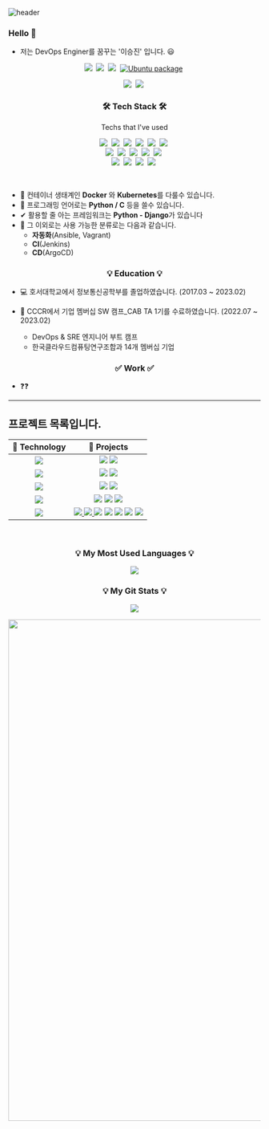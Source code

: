 ![header](https://capsule-render.vercel.app/api?type=waving&height=350&text=[%20sjin1105%20]&desc=DevOps%20Enginer&descSize=35&descAlignY=20&descAlign=23&fontAlign=35&fontAlignY=50&color=0:006494,100:1D1E23&fontColor=FFFFFF&fontSize=90&stroke=FFFFFF&strokeWidth=1)

### Hello 👋


- 저는 DevOps Enginer를 꿈꾸는 '이승진' 입니다. 😃

<p align="center">
  <a href="#"><img src="https://hits.seeyoufarm.com/api/count/incr/badge.svg?url=https%3A%2F%2Fgithub.com%2Fsjin1105&count_bg=%2300F3FF&title_bg=%23555555&icon=github.svg&icon_color=%23FFFFFF&title=hits&edge_flat=false"/></a>&nbsp
  <a href="https://code.visualstudio.com/"><img src="https://img.shields.io/badge/IDE-VSCode-%23007ACC?style=flat-square&logo=Visual-studio-code&logoColor=white"></a>&nbsp 
  <a href="https://insider.windows.com/en-us/insidewindows11"><img src="https://img.shields.io/badge/Window-11-%23007ACC?style=flat-square&logo=windows&logoColor=white"></a>&nbsp 
  <a href="https://ubuntu.com/"><img alt="Ubuntu package" src="https://img.shields.io/ubuntu/v/ubuntu-wallpapers/focal?color=%23E95420&label=Ubuntu&logo=Ubuntu&logoColor=white"></a>&nbsp
</p>
    
<p align="center">
  <a href="mailto:sjin110550@gmail.com"><img src="https://img.shields.io/badge/Gmail-d14836?style=flat-square&logo=Gmail&logoColor=white"></a>&nbsp
  <a href="https://sjin110550.duckdns.org"><img src="https://img.shields.io/static/v1?label=&message=Blog&color=FF5722&logo=Blogger&logoColor=white&labelColor=FF5722"></a>&nbsp
</p>
<h3 align="center">🛠 Tech Stack 🛠</h3>

<p align="center"> Techs that I've used </p>

<p align="center">
  <a href="#"><img src="https://img.shields.io/badge/Python-3766AB?style=flat-square&logo=Python&logoColor=white"></a>&nbsp 
  <a href="#"><img src="https://img.shields.io/badge/C-A8B9CC?style=flat-square&logo=C&logoColor=white"></a>&nbsp 
  <a href="#"><img src="https://img.shields.io/badge/Kubernetes-326CE5?style=flat-square&logo=Kubernetes&logoColor=white"></a>&nbsp 
  <a href="#"><img src="https://img.shields.io/badge/Django-092E20?style=flat-square&logo=Django&logoColor=white"></a>&nbsp 
  <a href="#"><img src="https://img.shields.io/badge/aws-333664?style=flat-square&logo=amazon-aws&logoColor=white"/></a>&nbsp 
  <a href="#"><img src="https://img.shields.io/badge/Notion-000000?style=flat-square&logo=Notion&logoColor=white"></a>&nbsp 
  <br>
  <a href="#"><img src="https://img.shields.io/badge/Linux-FCC624?style=flat-square&logo=Linux&logoColor=white"></a>&nbsp 
  <a href="#"><img src="https://img.shields.io/badge/Docker-2496ED?style=flat-square&logo=Docker&logoColor=white"></a>&nbsp 
  <a href="#"><img src="https://img.shields.io/badge/Jenkins-D24939?style=flat-square&logo=Jenkins&logoColor=white"></a>&nbsp 
  <a href="#"><img src="https://img.shields.io/badge/ArgoCD-EF7B4D?style=flat-square&logo=Argo&logoColor=white"></a>&nbsp 
  <a href="#"><img src="https://img.shields.io/badge/Ansible-EE0000?style=flat-square&logo=Ansible&logoColor=white"></a>&nbsp
  <br>
  <a href="#"><img src="https://img.shields.io/badge/Raspberry Pi-A22846?style=flat-square&logo=Raspberry Pi&logoColor=white"></a>&nbsp 
  <a href="#"><img src="https://img.shields.io/badge/html5-11B48A?style=flat-square&logo=HTML5&logoColor=white"></a>&nbsp 
  <a href="#"><img src="https://img.shields.io/badge/Mysql-E6B91E?style=flat-square&logo=MySql&logoColor=white"></a>&nbsp 
  <a href="#"><img src="https://img.shields.io/badge/Vagrant-1868F2?style=flat-square&logo=Vagrant&logoColor=white"></a>&nbsp 
</p>

<br>

- 🔧 컨테이너 생태계인 **Docker** 와 **Kubernetes**를 다룰수 있습니다.
- 💬 프로그래밍 언어로는 **Python / C** 등을 쓸수 있습니다.
- ✔  활용할 줄 아는 프레임워크는 **Python - Django**가 있습니다
- 🔎 그 이외로는 사용 가능한 분류로는 다음과 같습니다.
  - **자동화**(Ansible, Vagrant)
  - **CI**(Jenkins)
  - **CD**(ArgoCD)

<h3 align="center">💡 Education 💡</h3>

  - 💻 호서대학교에서 정보통신공학부를 졸업하였습니다. (2017.03 ~ 2023.02)
  
  - 📝 CCCR에서 기업 멤버십 SW 캠프_CAB TA 1기를 수료하였습니다. (2022.07 ~ 2023.02)
    - DevOps & SRE 엔지니어 부트 캠프
    - 한국클라우드컴퓨팅연구조합과 14개 멤버십 기업
    
<h3 align="center">✅ Work ✅</h3>

- ❓❓


-----

## 프로젝트 목록입니다.


| 🔭 **Technology**      | 🚀 **Projects**                         |
|:-------------------------:|:-----------------------------------------:|
| <a href="https://kubernetes.io/" target="_blank"><img src="https://img.shields.io/static/v1?label=&message=Kubernetes&color=053067&logo=Kubernetes&logoColor=FFFFFF"></a> |                                                                                                                                                                  <a href="https://github.com/sjin1105/DevOpsToolChain"><img src="https://img.shields.io/static/v1?label=&message=DevSecOps_Tool_Chain&color=000605&logo=github&logoColor=FFFFFF&labelColor=000605"></a> <a href="https://github.com/sjin1105/ParkingReservationProject-kubernetes"><img src="https://img.shields.io/static/v1?label=&message=ParkingReservationProject&color=000605&logo=github&logoColor=FFFFFF&labelColor=000605"></a>
| <a href="https://www.python.org/" target="_blank"><img src="https://img.shields.io/static/v1?label=&message=Python&color=3C78A9&logo=python&logoColor=FFFFFF"></a> |   <a href="https://github.com/sjin1105/RPi_FaceRecognition"><img src="https://img.shields.io/static/v1?label=&message=RPi_FaceRecognition&color=000605&logo=github&logoColor=FFFFFF&labelColor=000605"></a> <a href="https://github.com/sjin1105/RPi_SnakeGame"><img src="https://img.shields.io/static/v1?label=&message=RPi_SnakeGame&color=000605&logo=github&logoColor=FFFFFF&labelColor=000605"></a>
| <a href="#"><img src="https://img.shields.io/static/v1?label=&message=C&color=3C78A9&logo=C&logoColor=FFFFFF"></a> |                                  <a href="https://github.com/sjin1105/ATmega128_Game"><img src="https://img.shields.io/static/v1?label=&message=ATmega128_Game&color=000605&logo=github&logoColor=FFFFFF&labelColor=000605"></a> <a href="https://github.com/sjin1105/ATmega128_Code"><img src="https://img.shields.io/static/v1?label=&message=ATmega128_Code&color=000605&logo=github&logoColor=FFFFFF&labelColor=000605"></a>
| <a href="#"><img src="https://img.shields.io/static/v1?label=&message=Project&color=000000&logo=Notion&logoColor=FFFFFF" target="_blank"></a> |                        <a href="https://drive.google.com/file/d/1ECtWYfqYS7YcOfJ6hoJrwVygxdtV5ZN3/view?usp=sharing"><img src="https://img.shields.io/static/v1?label=&message=DevSecOps Toolchain (PaaS) Project.pdf&color=000605&logo=Google Drive&logoColor=FFFFFF&labelColor=4285F4"></a> <a href="https://drive.google.com/file/d/1ECtWYfqYS7YcOfJ6hoJrwVygxdtV5ZN3/view?usp=sharing"><img src="https://img.shields.io/static/v1?label=&message=Mini Ansible Project.pdf&color=000605&logo=Google Drive&logoColor=FFFFFF&labelColor=4285F4"></a> <a href="https://drive.google.com/file/d/1StpQOk1WjXqiwNOxFpoOgTOX_SiYCExP/view?usp=sharing"><img src="https://img.shields.io/static/v1?label=&message=Base Network Project.pdf&color=000605&logo=Google Drive&logoColor=FFFFFF&labelColor=4285F4"></a> |
| <a href="https://gist.github.com/sjin1105" target="_blank"><img src="https://img.shields.io/static/v1?label=&message=Gist&color=black&logo=github&logoColor=FFFFFF&labelColor=000605"></a> |                                                                                  <a href="https://gist.github.com/sjin1105/35361d4ba6fd080da9a4be90e5a67b48"><img src="https://img.shields.io/static/v1?label=&message=MySQL Operator.md&color=000605&logo=github&logoColor=FFFFFF&labelColor=000605"> <a href="https://gist.github.com/sjin1105/b88efb738688f61160fb96e3c5d99b18"><img src="https://img.shields.io/static/v1?label=&message=Base html.md&color=000605&logo=github&logoColor=FFFFFF&labelColor=000605"> <a href="https://gist.github.com/sjin1105/489294f252ec5a957d8c66751722939c"><img src="https://img.shields.io/static/v1?label=&message=Python API Requests.md&color=000605&logo=github&logoColor=FFFFFF&labelColor=000605"></a> <a href="https://gist.github.com/sjin1105/8c9fddc5e2e7df4d4d3dcdb058bc839d"><img src="https://img.shields.io/static/v1?label=&message=Kubernetes Delete Force.md&color=000605&logo=github&logoColor=FFFFFF&labelColor=000605"></a> <a href="https://gist.github.com/sjin1105/76856d49c12f5ef25c30d356d4b4a3c0"><img src="https://img.shields.io/static/v1?label=&message=Prometheus Grafana.md&color=000605&logo=github&logoColor=FFFFFF&labelColor=000605"></a> <a href="https://gist.github.com/sjin1105/c9322148a4c849497bca742ded3cddf8"><img src="https://img.shields.io/static/v1?label=&message=Kubernetes Auto Completion.md&color=000605&logo=github&logoColor=FFFFFF&labelColor=000605"></a> <a href="https://gist.github.com/sjin1105/9d582958592e4d25c7f3770d1f619fc0"><img src="https://img.shields.io/static/v1?label=&message=Helm Install.md&color=000605&logo=github&logoColor=FFFFFF&labelColor=000605"></a>

<br>
<h3 align="center">💡 My Most Used Languages 💡</h3>
<p align="center">
  <a href="https://github.com/sjin1105">
    <img align="center" src="https://github-readme-stats.vercel.app/api?username=sjin1105&show_icons=true">
  </a>
</p>

<h3 align="center">💡 My Git Stats 💡</h3>
<p align="center">
  <a href="https://github.com/sjin1105">
    <img align="center" src="https://github-readme-stats.vercel.app/api/top-langs/?username=sjin1105&layout=compact&show_icons=true&show_owner=true&hide_title=false&theme=nord" />
  </a>
</p>

<img src = "https://user-images.githubusercontent.com/76959621/211150504-e0b86bca-5b43-4d52-a620-60722ec763cd.jpg" width=1000>
